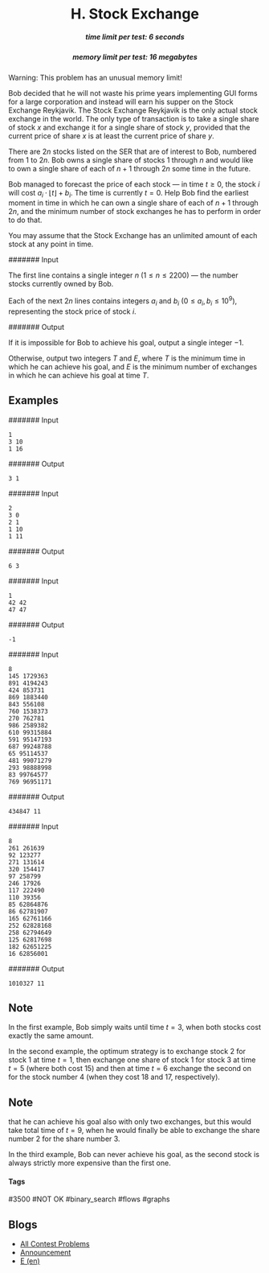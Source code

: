 <h1 style='text-align: center;'> H. Stock Exchange</h1>

<h5 style='text-align: center;'>time limit per test: 6 seconds</h5>
<h5 style='text-align: center;'>memory limit per test: 16 megabytes</h5>

Warning: This problem has an unusual memory limit!

Bob decided that he will not waste his prime years implementing GUI forms for a large corporation and instead will earn his supper on the Stock Exchange Reykjavik. The Stock Exchange Reykjavik is the only actual stock exchange in the world. The only type of transaction is to take a single share of stock $x$ and exchange it for a single share of stock $y$, provided that the current price of share $x$ is at least the current price of share $y$. 

There are $2n$ stocks listed on the SER that are of interest to Bob, numbered from $1$ to $2n$. Bob owns a single share of stocks $1$ through $n$ and would like to own a single share of each of $n+1$ through $2n$ some time in the future.

Bob managed to forecast the price of each stock — in time $t \geq 0$, the stock $i$ will cost $a_i \cdot \lfloor t \rfloor + b_i$. The time is currently $t = 0$. Help Bob find the earliest moment in time in which he can own a single share of each of $n+1$ through $2n$, and the minimum number of stock exchanges he has to perform in order to do that.

You may assume that the Stock Exchange has an unlimited amount of each stock at any point in time. 

####### Input

The first line contains a single integer $n$ ($1 \leq n \leq 2200$) — the number stocks currently owned by Bob.

Each of the next $2n$ lines contains integers $a_i$ and $b_i$ ($0 \leq a_i, b_i \leq 10^9$), representing the stock price of stock $i$. 

####### Output

If it is impossible for Bob to achieve his goal, output a single integer $-1$.

Otherwise, output two integers $T$ and $E$, where $T$ is the minimum time in which he can achieve his goal, and $E$ is the minimum number of exchanges in which he can achieve his goal at time $T$.

## Examples

####### Input


```text
1
3 10
1 16
```
####### Output


```text
3 1
```
####### Input


```text
2
3 0
2 1
1 10
1 11
```
####### Output


```text
6 3
```
####### Input


```text
1
42 42
47 47
```
####### Output


```text
-1
```
####### Input


```text
8
145 1729363
891 4194243
424 853731
869 1883440
843 556108
760 1538373
270 762781
986 2589382
610 99315884
591 95147193
687 99248788
65 95114537
481 99071279
293 98888998
83 99764577
769 96951171
```
####### Output


```text
434847 11
```
####### Input


```text
8
261 261639
92 123277
271 131614
320 154417
97 258799
246 17926
117 222490
110 39356
85 62864876
86 62781907
165 62761166
252 62828168
258 62794649
125 62817698
182 62651225
16 62856001
```
####### Output


```text
1010327 11
```
## Note

In the first example, Bob simply waits until time $t = 3$, when both stocks cost exactly the same amount.

In the second example, the optimum strategy is to exchange stock $2$ for stock $1$ at time $t = 1$, then exchange one share of stock $1$ for stock $3$ at time $t = 5$ (where both cost $15$) and then at time $t = 6$ exchange the second on for the stock number $4$ (when they cost $18$ and $17$, respectively). 
## Note

 that he can achieve his goal also with only two exchanges, but this would take total time of $t = 9$, when he would finally be able to exchange the share number $2$ for the share number $3$. 

In the third example, Bob can never achieve his goal, as the second stock is always strictly more expensive than the first one.



#### Tags 

#3500 #NOT OK #binary_search #flows #graphs 

## Blogs
- [All Contest Problems](../Codeforces_Global_Round_4.md)
- [Announcement](../blogs/Announcement.md)
- [E (en)](../blogs/E_(en).md)
